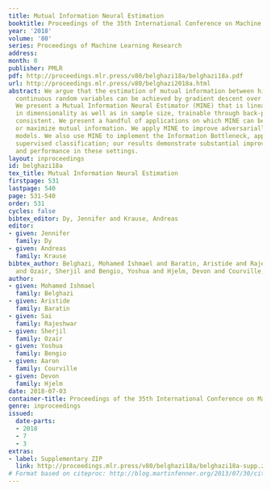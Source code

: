 ```yaml
---
title: Mutual Information Neural Estimation
booktitle: Proceedings of the 35th International Conference on Machine Learning
year: '2018'
volume: '80'
series: Proceedings of Machine Learning Research
address: 
month: 0
publisher: PMLR
pdf: http://proceedings.mlr.press/v80/belghazi18a/belghazi18a.pdf
url: http://proceedings.mlr.press/v80/belghazi2018a.html
abstract: We argue that the estimation of mutual information between high dimensional
  continuous random variables can be achieved by gradient descent over neural networks.
  We present a Mutual Information Neural Estimator (MINE) that is linearly scalable
  in dimensionality as well as in sample size, trainable through back-prop, and strongly
  consistent. We present a handful of applications on which MINE can be used to minimize
  or maximize mutual information. We apply MINE to improve adversarially trained generative
  models. We also use MINE to implement the Information Bottleneck, applying it to
  supervised classification; our results demonstrate substantial improvement in flexibility
  and performance in these settings.
layout: inproceedings
id: belghazi18a
tex_title: Mutual Information Neural Estimation
firstpage: 531
lastpage: 540
page: 531-540
order: 531
cycles: false
bibtex_editor: Dy, Jennifer and Krause, Andreas
editor:
- given: Jennifer
  family: Dy
- given: Andreas
  family: Krause
bibtex_author: Belghazi, Mohamed Ishmael and Baratin, Aristide and Rajeshwar, Sai
  and Ozair, Sherjil and Bengio, Yoshua and Hjelm, Devon and Courville, Aaron
author:
- given: Mohamed Ishmael
  family: Belghazi
- given: Aristide
  family: Baratin
- given: Sai
  family: Rajeshwar
- given: Sherjil
  family: Ozair
- given: Yoshua
  family: Bengio
- given: Aaron
  family: Courville
- given: Devon
  family: Hjelm
date: 2018-07-03
container-title: Proceedings of the 35th International Conference on Machine Learning
genre: inproceedings
issued:
  date-parts:
  - 2018
  - 7
  - 3
extras:
- label: Supplementary ZIP
  link: http://proceedings.mlr.press/v80/belghazi18a/belghazi18a-supp.zip
# Format based on citeproc: http://blog.martinfenner.org/2013/07/30/citeproc-yaml-for-bibliographies/
---
```

